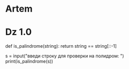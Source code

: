 # Artem
# Dz 1.0
def is_palindrome(string):
    return string == string[::-1]

s = input("введи строку для проверки на полидром: ")
print(is_palindrome(s))
